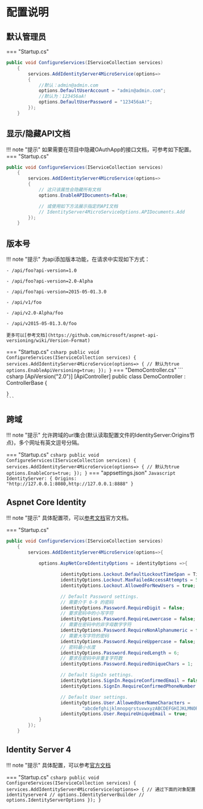 # 配置说明

## 默认管理员

=== "Startup.cs"
``` csharp
public void ConfigureServices(IServiceCollection services)
    {
        services.AddIdentityServer4MicroService(options=>
        {
            //默认：admin@admin.com
            options.DefaultUserAccount = "admin@admin.com"; 
            //默认为：123456aA!
            options.DefaultUserPassword = "123456aA!"; 
        });
    }
```


## 显示/隐藏API文档

!!! note "提示"
    如果需要在项目中隐藏OAuthApp的接口文档，可参考如下配置。
=== "Startup.cs"
``` csharp
public void ConfigureServices(IServiceCollection services)
    {
        services.AddIdentityServer4MicroService(options=>
        {
            // 这只该属性会隐藏所有文档
            options.EnableAPIDocuments=false;

            // 或使用如下方法展示指定的API文档
            // IdentityServer4MicroServiceOptions.APIDocuments.Add
        });
    }
``` 



## 版本号

!!! note "提示"
    为api添加版本功能，在请求中实现如下方式：

    - /api/foo?api-version=1.0

    - /api/foo?api-version=2.0-Alpha

    - /api/foo?api-version=2015-05-01.3.0

    - /api/v1/foo

    - /api/v2.0-Alpha/foo

    - /api/v2015-05-01.3.0/foo

    更多可以[参考文档](https://github.com/microsoft/aspnet-api-versioning/wiki/Version-Format)


=== "Startup.cs"
    ``` csharp
    public void ConfigureServices(IServiceCollection services)
        {
            services.AddIdentityServer4MicroService(options=>
            {
                // 默认为true
                options.EnableApiVersioning=true;
            });
        }
    ``` 
=== "DemoController.cs"
    ``` csharp
    [ApiVersion("2.0")]
    [ApiController]
    public class DemoController : ControllerBase
    {

    }
    ```


## 跨域


!!! note "提示" 
    允许跨域的url集合(默认读取配置文件的IdentityServer:Origins节点)，多个网址有英文逗号分隔。

=== "Startup.cs"
    ``` csharp
    public void ConfigureServices(IServiceCollection services)
        {
            services.AddIdentityServer4MicroService(options=>
            {
                // 默认为true
                options.EnableCors=true;
            });
        }
    ``` 
=== "appsettings.json"
    ``` Javascript
    IdentityServer: {
        Origins: "http://127.0.0.1:8080,http://127.0.0.1:8888"
    }
    ```

## Aspnet Core Identity

!!! note "提示"
    具体配置项，可以[参考文档](https://docs.microsoft.com/en-us/aspnet/core/security/authentication/identity-configuration)官方文档。

=== "Startup.cs"
``` csharp
public void ConfigureServices(IServiceCollection services)
    {
        services.AddIdentityServer4MicroService(options=>{
            
            options.AspNetCoreIdentityOptions = identityOptions =>{

                    identityOptions.Lockout.DefaultLockoutTimeSpan = TimeSpan.FromMinutes(5);
                    identityOptions.Lockout.MaxFailedAccessAttempts = 5;
                    identityOptions.Lockout.AllowedForNewUsers = true;

                    // Default Password settings.
                    // 需要介于 0-9 的密码
                    identityOptions.Password.RequireDigit = false; 
                    // 要求密码中的小写字符
                    identityOptions.Password.RequireLowercase = false; 
                    // 需要在密码中的非字母数字字符
                    identityOptions.Password.RequireNonAlphanumeric = false; 
                    // 需要大写字符的密码
                    identityOptions.Password.RequireUppercase = false;  
                    // 密码最小长度
                    identityOptions.Password.RequiredLength = 6; 
                    // 要求在密码中非重复字符数
                    identityOptions.Password.RequiredUniqueChars = 1;   

                    // Default SignIn settings.
                    identityOptions.SignIn.RequireConfirmedEmail = false;
                    identityOptions.SignIn.RequireConfirmedPhoneNumber = false;

                    // Default User settings.
                    identityOptions.User.AllowedUserNameCharacters =
                            "abcdefghijklmnopqrstuvwxyzABCDEFGHIJKLMNOPQRSTUVWXYZ0123456789-._@+";
                    identityOptions.User.RequireUniqueEmail = true;
            }
        });
    }
```

## Identity Server 4

!!! note "提示"
    具体配置，可以参考[官方文档](https://identityserver4.readthedocs.io/en/latest/reference/options.html)

=== "Startup.cs"
    ``` csharp
    public void ConfigureServices(IServiceCollection services)
        {
            services.AddIdentityServer4MicroService(options=>
            {
                // 通过下面的对象配置identityserver4
                // options.IdentityServerBuilder
                // options.IdentityServerOptions
            });
        }
    ``` 